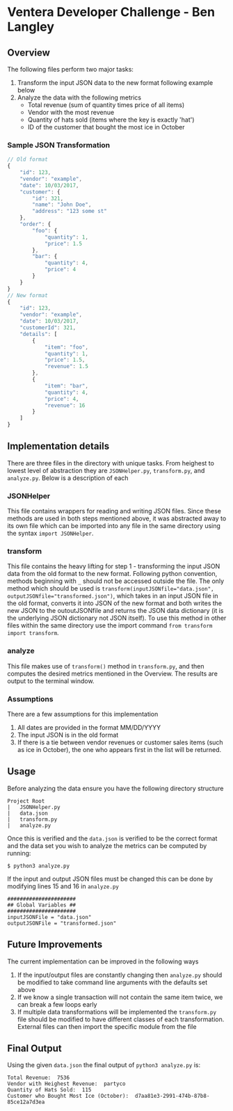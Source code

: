 # Ventera Developer Challenge - Ben Langley

## Overview
The following files perform two major tasks:
1. Transform the input JSON data to the new format following example below
1. Analyze the data with the following metrics
    - Total revenue (sum of quantity times price of all items)
    - Vendor with the most revenue
    - Quantity of hats sold (items where the key is exactly 'hat')
    - ID of the customer that bought the most ice in October

### Sample JSON Transformation
```js
// Old format
{
    "id": 123,
    "vendor": "example",
    "date": 10/03/2017,
    "customer": {
        "id": 321,
        "name": "John Doe",
        "address": "123 some st"
    },
    "order": {
        "foo": {
            "quantity": 1,
            "price": 1.5
        },
        "bar": {
            "quantity": 4,
            "price": 4
        }
    }
}
// New format
{
    "id": 123,
    "vendor": "example",
    "date": 10/03/2017,
    "customerId": 321,
    "details": [
        {
            "item": "foo",
            "quantity": 1,
            "price": 1.5,
            "revenue": 1.5
        },
        {
            "item": "bar",
            "quantity": 4,
            "price": 4,
            "revenue": 16
        }
    ]
}
```

## Implementation details
There are three files in the directory with unique tasks. From heighest to lowest level of abstraction they are `JSONHelper.py`, `transform.py`, and `analyze.py`. Below is a description of each

### JSONHelper
This file contains wrappers for reading and writing JSON files. Since these methods are used in both steps mentioned above, it was abstracted away to its own file which can be imported into any file in the same directory using the syntax `import JSONHelper`.

### transform
This file contains the heavy lifting for step 1 - transforming the input JSON data from the old format to the new format. Following python convention, methods beginning with `_` should not be accessed outside the file. The only method which should be used is `transform(inputJSONfile="data.json", outputJSONfile="transformed.json")`, which takes in an input JSON file in the old format, converts it into JSON of the new format and both writes the new JSON to the outoutJSONfile and returns the JSON data dictionary (it is the underlying JSON dictionary not JSON itself). To use this method in other files within the same directory use the import command `from transform import transform`. 

### analyze
This file makes use of `transform()` method in `transform.py`, and then computes the desired metrics mentioned in the Overview. The results are output to the terminal window.

### Assumptions
There are a few assumptions for this implementation
1. All dates are provided in the format MM/DD/YYYY
1. The input JSON is in the old format
1. If there is a tie between vendor revenues or customer sales items (such as ice in October), the one who appears first in the list will be returned.

## Usage
Before analyzing the data ensure you have the following directory structure
```
Project Root
|   JSONHelper.py
|   data.json
|   transform.py
|   analyze.py
```
Once this is verified and the `data.json` is verified to be the correct format and the data set you wish to analyze the metrics can be computed by running:
```
$ python3 analyze.py
```
If the input and output JSON files must be changed this can be done by modifying lines 15 and 16 in `analyze.py`
```
######################
## Global Variables ##
######################
inputJSONFile = "data.json"
outputJSONFile = "transformed.json"
```

## Future Improvements
The current implementation can be improved in the following ways
1. If the input/output files are constantly changing then `analyze.py` should be modified to take command line arguments with the defaults set above
1. If we know a single transaction will not contain the same item twice, we can break a few loops early
1. If multiple data transformations will be implemented the `transform.py` file should be modified to have different classes of each transformation. External files can then import the specific module from the file

## Final Output
Using the given `data.json` the final output of `python3 analyze.py` is:
```
Total Revenue:  7536
Vendor with Heighest Revenue:  partyco
Quantity of Hats Sold:  115
Customer who Bought Most Ice (October):  d7aa81e3-2991-474b-87b8-85ce12a7d3ea
```
